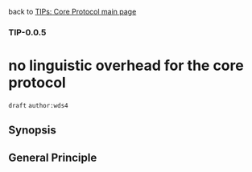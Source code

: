 back to [TIPs: Core Protocol main page](https://github.com/wds4/tapestry-protocol/blob/main/tips/core-protocol/README.md)

### TIP-0.0.5
no linguistic overhead for the core protocol
=====

`draft` `author:wds4`

## Synopsis



## General Principle
